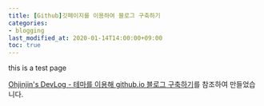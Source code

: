 ```yaml
---
title: [Github]깃페이지를 이용하여 블로그 구축하기
categories:
- blogging
last_modified_at: 2020-01-14T14:00:00+09:00
toc: true
---
```


this is a test page


[Ohjinjin's DevLog - 테마를 이용해 github.io 블로그 구축하기](https://ohjinjin.github.io/blogging/blog/#%EC%9B%90%EA%B2%A9-%EB%A0%88%ED%8F%AC%EC%A7%80%ED%86%A0%EB%A6%AC-%EC%83%9D%EC%84%B1)를 참조하여 만들었습니다.
